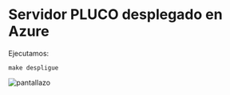 # Servidor PLUCO desplegado en Azure


Ejecutamos:

```
make despligue
```

![pantallazo](http://i1383.photobucket.com/albums/ah302/Rafael_Lachica_Garrido/Captura%20de%20pantalla%20de%202016-01-17%20120716_zpsh6ns5ldd.png)
